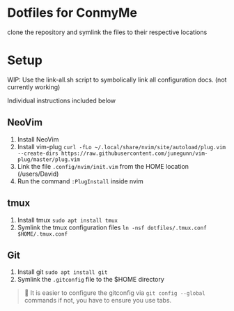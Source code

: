 # Dotfiles for ConmyMe

clone the repository and symlink the files to their respective locations

# Setup

WIP: Use the link-all.sh script to symbolically link all configuration docs.
(not currently working)

Individual instructions included below

## NeoVim

1. Install NeoVim
2. Install vim-plug
    `curl -fLo ~/.local/share/nvim/site/autoload/plug.vim --create-dirs https://raw.githubusercontent.com/junegunn/vim-plug/master/plug.vim`
3. Link the file `.config/nvim/init.vim` from the HOME location (/users/David)
4. Run the command `:PlugInstall` inside nvim

## tmux

1. Install tmux
    `sudo apt install tmux`
2. Symlink the tmux configuration files
    `ln -nsf dotfiles/.tmux.conf $HOME/.tmux.conf`

## Git

1. Install git
    `sudo apt install git`
2. Symlink the `.gitconfig` file to the $HOME directory

> :blue_book: It is easier to configure the gitconfig via `git config --global` commands
> if not, you have to ensure you use tabs.

